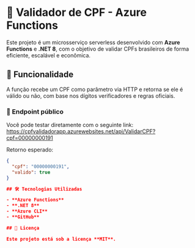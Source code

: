 # 🧾 Validador de CPF - Azure Functions

Este projeto é um microsserviço serverless desenvolvido com **Azure Functions** e **.NET 8**, com o objetivo de validar CPFs brasileiros de forma eficiente, escalável e econômica.

## 🚀 Funcionalidade

A função recebe um CPF como parâmetro via HTTP e retorna se ele é válido ou não, com base nos dígitos verificadores e regras oficiais.

### 🔗 Endpoint público

Você pode testar diretamente com o seguinte link:
https://cpfvalidadorapp.azurewebsites.net/api/ValidarCPF?cpf=00000000191

Retorno esperado:

```json
{
  "cpf": "00000000191",
  "valido": true
}

## 🛠️ Tecnologias Utilizadas

- **Azure Functions**
- **.NET 8**
- **Azure CLI**
- **GitHub**

## 📄 Licença

Este projeto está sob a licença **MIT**.
